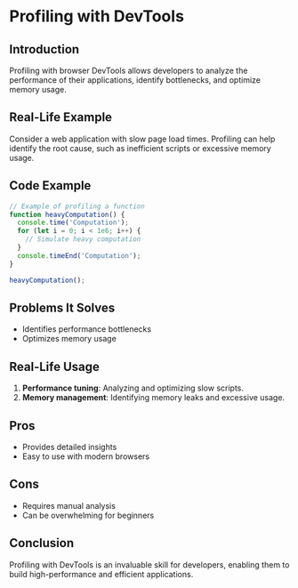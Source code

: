 # Profiling with DevTools

## Introduction
Profiling with browser DevTools allows developers to analyze the performance of their applications, identify bottlenecks, and optimize memory usage.

## Real-Life Example
Consider a web application with slow page load times. Profiling can help identify the root cause, such as inefficient scripts or excessive memory usage.

## Code Example
```javascript
// Example of profiling a function
function heavyComputation() {
  console.time('Computation');
  for (let i = 0; i < 1e6; i++) {
    // Simulate heavy computation
  }
  console.timeEnd('Computation');
}

heavyComputation();
```

## Problems It Solves
- Identifies performance bottlenecks
- Optimizes memory usage

## Real-Life Usage
1. **Performance tuning**: Analyzing and optimizing slow scripts.
2. **Memory management**: Identifying memory leaks and excessive usage.

## Pros
- Provides detailed insights
- Easy to use with modern browsers

## Cons
- Requires manual analysis
- Can be overwhelming for beginners

## Conclusion
Profiling with DevTools is an invaluable skill for developers, enabling them to build high-performance and efficient applications.
